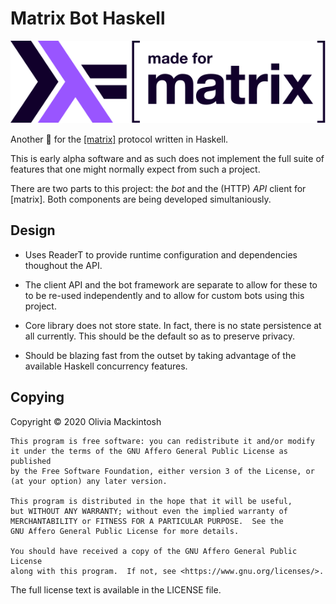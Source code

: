 # Matrix Bot Haskell
![Haskell Matrix](docs/images/haskell-matrix.svg?raw=true)

Another 🤖 for the [[matrix]](https://matrix.org) protocol written in Haskell.

This is early alpha software and as such does not implement the full suite of
features that one might normally expect from such a project.

There are two parts to this project: the _bot_ and the (HTTP) _API_ client for
[matrix]. Both components are being developed simultaniously.

## Design

* Uses ReaderT to provide runtime configuration and dependencies thoughout the API.

* The client API and the bot framework are separate to allow for these to to be
    re-used independently and to allow for custom bots using this project.

* Core library does not store state. In fact, there is no state persistence at all
    currently. This should be the default so as to preserve privacy.

* Should be blazing fast from the outset by taking advantage of the available
    Haskell concurrency features.

## Copying

Copyright © 2020 Olivia Mackintosh

```
This program is free software: you can redistribute it and/or modify
it under the terms of the GNU Affero General Public License as published
by the Free Software Foundation, either version 3 of the License, or
(at your option) any later version.

This program is distributed in the hope that it will be useful,
but WITHOUT ANY WARRANTY; without even the implied warranty of
MERCHANTABILITY or FITNESS FOR A PARTICULAR PURPOSE.  See the
GNU Affero General Public License for more details.

You should have received a copy of the GNU Affero General Public License
along with this program.  If not, see <https://www.gnu.org/licenses/>.
```

The full license text is available in the LICENSE file.
